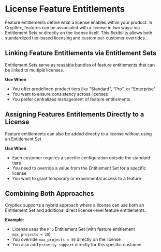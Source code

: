 # License Feature Entitlements

Feature entitlements define what a license enables within your product. In Cryptlex, features can be associated with a license in two ways: via Entitlement Sets or directly on the license itself. This flexibility allows both standardized tier-based licensing and custom per-customer overrides.

## Linking Feature Entitlements via Entitlement Sets

Entitlement Sets serve as reusable bundles of feature entitlements that can be linked to multiple licenses.

**Use When**:

* You offer predefined product tiers like "Standard", "Pro", or "Enterprise"
* You want to ensure consistency across licenses
* You prefer centralized management of feature entitlements

## Assigning Features Entitlements Directly to a License

Feature entitlements can also be added directly to a license without using an Entitlement Set.

**Use When**:

* Each customer requires a specific configuration outside the standard tiers
* You need to override a value from the Entitlement Set for a specific license
* You want to grant temporary or experimental access to a feature

## Combining Both Approaches

Cryptlex supports a hybrid approach where a license can use both an Entitlement Set and additional direct license-level feature entitlements.

**Example**:

* License uses the `Pro` Entitlement Set (with feature entitlement `max_projects = 20`)
* You override `max_projects = 50` directly on the license
* You also add `priority_support` directly for this specific customer
